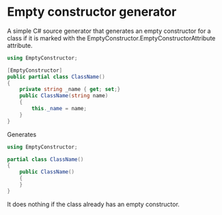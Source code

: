 # Empty constructor generator

A simple C# source generator that generates an empty constructor for a class if it is marked with the EmptyConstructor.EmptyConstructorAttribute attribute.

```csharp
using EmptyConstructor;

[EmptyConstructor]
public partial class ClassName()
{
    private string _name { get; set;}
    public ClassName(string name)
    {
        this._name = name;
    }
}
```

Generates

```csharp
using EmptyConstructor;

partial class ClassName()
{
    public ClassName()
    {
    }
}
```

It does nothing if the class already has an empty constructor.
